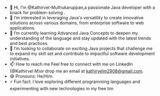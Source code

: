 - 👋 Hi, I’m @Kathirvel-Muthukaruppan,a passionate Java developer with a knack for problem-solving .
- 👀 I’m interested in leveraging Java's versatility to create innovative solutions across various domains, from enterprise software to web applications.
- 🌱 I’m currently learning Advanced Java Concepts to deepen my understanding of the language and stay updated with the latest trends and best practices.
- 💞️ I’m looking to collaborate on exciting Java projects that challenge me to expand my skill set and contribute to impactful software development initiatives.
- 📫 How to reach me Feel free to connect with me on LinkedIn (@Kathirvel M)or drop me an email at kathirvelm2908@gmail.com.
- 😄 Pronouns: He/Him.
- ⚡ Fun fact:  I love exploring different programming languages and experimenting with new technologies in my free tim

<!---
Kathirvel-Muthukaruppan/Kathirvel-Muthukaruppan is a ✨ special ✨ repository because its `README.md` (this file) appears on your GitHub profile.
You can click the Preview link to take a look at your changes.
--->
